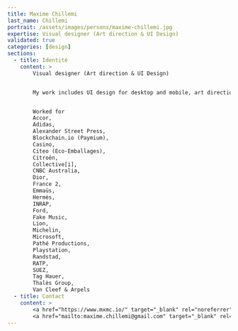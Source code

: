 ```yaml
---
title: Maxime Chillemi
last_name: Chillemi
portrait: /assets/images/persons/maxime-chillemi.jpg
expertise: Visual designer (Art direction & UI Design)
validated: true
categories: [design]
sections:
  - title: Identité
    content: >
        Visual designer (Art direction & UI Design)


        My work includes UI design for desktop and mobile, art direction, UX design, interaction design, interface animation, product design, illustrations and identity design for a variety of clients.


        Worked for
        Accor,
        Adidas,
        Alexander Street Press,
        Blockchain.io (Paymium),
        Casino,
        Citeo (Eco-Emballages),
        Citroën,
        Collective[i],
        CNBC Australia,
        Dior,
        France 2,
        Emmaüs,
        Hermès,
        INRAP,
        Ford,
        Fake Music,
        Lion,
        Michelin,
        Microsoft,
        Pathé Productions,
        Playstation,
        Randstad,
        RATP,
        SUEZ,
        Tag Hauer,
        Thalès Group,
        Van Cleef & Arpels
  - title: Contact
    content: >
        <a href="https://www.mxmc.io/" target="_blank" rel="noreferrer">Site</a> –
        <a href="mailto:maxime.chillemi@gmail.com" target="_blank" rel="noreferrer">Mail</a>
---
```


